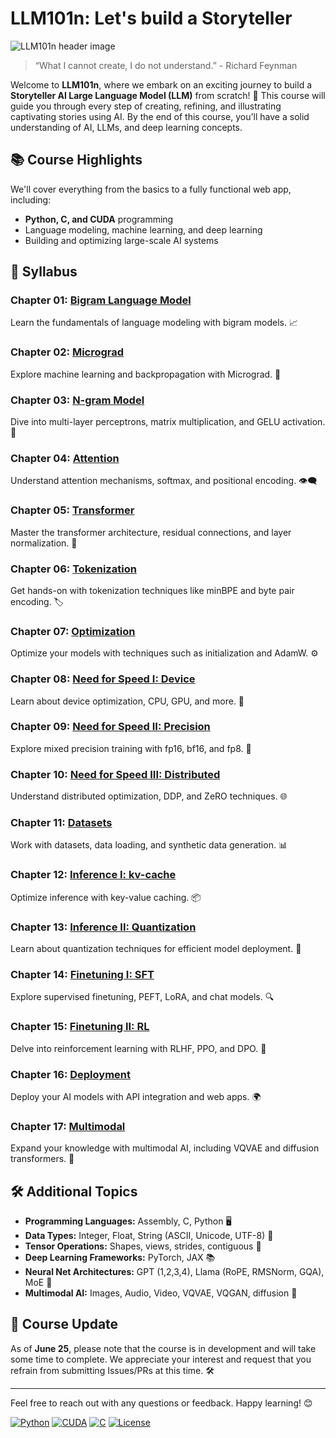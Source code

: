 # LLM101n: Let's build a Storyteller

![LLM101n header image](llm101n.jpg)

> “What I cannot create, I do not understand.” - Richard Feynman

Welcome to **LLM101n**, where we embark on an exciting journey to build a **Storyteller AI Large Language Model (LLM)** from scratch! 🚀 This course will guide you through every step of creating, refining, and illustrating captivating stories using AI. By the end of this course, you'll have a solid understanding of AI, LLMs, and deep learning concepts.

## 📚 Course Highlights

We'll cover everything from the basics to a fully functional web app, including:

- **Python, C, and CUDA** programming
- Language modeling, machine learning, and deep learning
- Building and optimizing large-scale AI systems

## 📜 Syllabus

### **Chapter 01: [Bigram Language Model](bigram/README.md)**  
Learn the fundamentals of language modeling with bigram models. 📈

### **Chapter 02: [Micrograd](micrograd/README.md)**  
Explore machine learning and backpropagation with Micrograd. 🤖

### **Chapter 03: [N-gram Model](mlp/README.md)**  
Dive into multi-layer perceptrons, matrix multiplication, and GELU activation. 🧠

### **Chapter 04: [Attention](attention/README.md)**  
Understand attention mechanisms, softmax, and positional encoding. 👁️‍🗨️

### **Chapter 05: [Transformer](transformer/README.md)**  
Master the transformer architecture, residual connections, and layer normalization. 🔄

### **Chapter 06: [Tokenization](tokenization/README.md)**  
Get hands-on with tokenization techniques like minBPE and byte pair encoding. 🏷️

### **Chapter 07: [Optimization](optimization/README.md)**  
Optimize your models with techniques such as initialization and AdamW. ⚙️

### **Chapter 08: [Need for Speed I: Device](device/README.md)**  
Learn about device optimization, CPU, GPU, and more. 💨

### **Chapter 09: [Need for Speed II: Precision](precision/README.md)**  
Explore mixed precision training with fp16, bf16, and fp8. 🎯

### **Chapter 10: [Need for Speed III: Distributed](distributed/README.md)**  
Understand distributed optimization, DDP, and ZeRO techniques. 🌐

### **Chapter 11: [Datasets](datasets/README.md)**  
Work with datasets, data loading, and synthetic data generation. 📊

### **Chapter 12: [Inference I: kv-cache](inference/README.md)**  
Optimize inference with key-value caching. 📦

### **Chapter 13: [Inference II: Quantization](quantization/README.md)**  
Learn about quantization techniques for efficient model deployment. 🧩

### **Chapter 14: [Finetuning I: SFT](sft/README.md)**  
Explore supervised finetuning, PEFT, LoRA, and chat models. 🔍

### **Chapter 15: [Finetuning II: RL](rl/README.md)**  
Delve into reinforcement learning with RLHF, PPO, and DPO. 🎲

### **Chapter 16: [Deployment](deployment/README.md)**  
Deploy your AI models with API integration and web apps. 🌍

### **Chapter 17: [Multimodal](multimodal/README.md)**  
Expand your knowledge with multimodal AI, including VQVAE and diffusion transformers. 🎥

## 🛠️ Additional Topics

- **Programming Languages:** Assembly, C, Python 🖥️
- **Data Types:** Integer, Float, String (ASCII, Unicode, UTF-8) 🔢
- **Tensor Operations:** Shapes, views, strides, contiguous 📏
- **Deep Learning Frameworks:** PyTorch, JAX 📚
- **Neural Net Architectures:** GPT (1,2,3,4), Llama (RoPE, RMSNorm, GQA), MoE 🧩
- **Multimodal AI:** Images, Audio, Video, VQVAE, VQGAN, diffusion 🎨

## 📅 Course Update

As of **June 25**, please note that the course is in development and will take some time to complete. We appreciate your interest and request that you refrain from submitting Issues/PRs at this time. 🛠️

---

Feel free to reach out with any questions or feedback. Happy learning! 😊

[![Python](https://img.shields.io/badge/Python-3.8%2B-blue)](https://www.python.org/)
[![CUDA](https://img.shields.io/badge/CUDA-11.0%2B-orange)](https://developer.nvidia.com/cuda-toolkit)
[![C](https://img.shields.io/badge/C-11.0%2B-green)](https://en.wikipedia.org/wiki/C%2B%2B)
[![License](https://img.shields.io/badge/License-MIT-yellow)](LICENSE)
